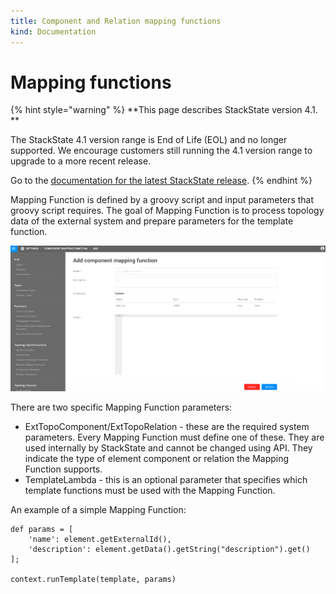 ```yaml
---
title: Component and Relation mapping functions
kind: Documentation
---
```


# Mapping functions

{% hint style="warning" %}
**This page describes StackState version 4.1. **

The StackState 4.1 version range is End of Life (EOL) and no longer supported. We encourage customers still running the 4.1 version range to upgrade to a more recent release.

Go to the [documentation for the latest StackState release](https://docs.stackstate.com/).
{% endhint %}

Mapping Function is defined by a groovy script and input parameters that groovy script requires. The goal of Mapping Function is to process topology data of the external system and prepare parameters for the template function.

![Mapping function](../../.gitbook/assets/mapping_function.png)

There are two specific Mapping Function parameters:

* ExtTopoComponent/ExtTopoRelation - these are the required system parameters. Every Mapping Function must define one of these. They are used internally by StackState and cannot be changed using API. They indicate the type of element component or relation the Mapping Function supports.
* TemplateLambda - this is an optional parameter that specifies which template functions must be used with the Mapping Function.

An example of a simple Mapping Function:

```text
def params = [
    'name': element.getExternalId(),
    'description': element.getData().getString("description").get()
];

context.runTemplate(template, params)
```

